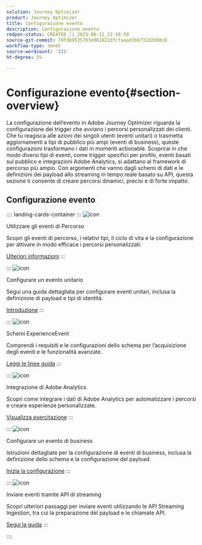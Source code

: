 ```yaml
---
solution: Journey Optimizer
product: Journey Optimizer
title: Configurazione evento
description: Configurazione evento
redpen-status: CREATED_||_2025-08-11_21-10-50
source-git-commit: 79fdb9535703e961922dfcfaaad1b6731d2d88c0
workflow-type: tm+mt
source-wordcount: '221'
ht-degree: 5%

---
```



# Configurazione evento{#section-overview}

La configurazione dell’evento in Adobe Journey Optimizer riguarda la configurazione dei trigger che avviano i percorsi personalizzati dei clienti. Che tu reagisca alle azioni dei singoli utenti (eventi unitari) o trasmetta aggiornamenti a tipi di pubblico più ampi (eventi di business), queste configurazioni trasformano i dati in momenti actionable. Scoprirai in che modo diversi tipi di eventi, come trigger specifici per profilo, eventi basati sul pubblico e integrazioni Adobe Analytics, si adattano al framework di percorso più ampio. Con argomenti che vanno dagli schemi di dati e le definizioni dei payload allo streaming in tempo reale basato su API, questa sezione ti consente di creare percorsi dinamici, precisi e di forte impatto.

## Configurazione evento

:::: landing-cards-container
:::
![icon](https://cdn.experienceleague.adobe.com/icons/book.svg?lang=it)

Utilizzare gli eventi di Percorso

Scopri gli eventi di percorso, i relativi tipi, il ciclo di vita e la configurazione per attivare in modo efficace i percorsi personalizzati.

[Ulteriori informazioni](../using/event/about-events.md)
:::

:::
![icon](https://cdn.experienceleague.adobe.com/icons/circle-play.svg?lang=it)

Configurare un evento unitario

Segui una guida dettagliata per configurare eventi unitari, inclusa la definizione di payload e tipi di identità.

[Introduzione](../using/event/about-creating.md)
:::

:::
![icon](https://cdn.experienceleague.adobe.com/icons/code-branch.svg?lang=it)

Schemi ExperienceEvent

Comprendi i requisiti e le configurazioni dello schema per l’acquisizione degli eventi e le funzionalità avanzate.

[Leggi le linee guida](../using/event/experience-event-schema.md)
:::

:::
![icon](https://cdn.experienceleague.adobe.com/icons/chart-line.svg?lang=it)

Integrazione di Adobe Analytics

Scopri come integrare i dati di Adobe Analytics per automatizzare i percorsi e creare esperienze personalizzate.

[Visualizza esercitazione](../using/event/about-analytics.md)
:::

:::
![icon](https://cdn.experienceleague.adobe.com/icons/list-check.svg?lang=it)

Configurare un evento di business

Istruzioni dettagliate per la configurazione di eventi di business, inclusa la definizione dello schema e la configurazione del payload.

[Inizia la configurazione](../using/event/about-creating-business.md)
:::

:::
![icon](https://cdn.experienceleague.adobe.com/icons/gear.svg?lang=it)

Inviare eventi tramite API di streaming

Scopri ulteriori passaggi per inviare eventi utilizzando le API Streaming Ingestion, tra cui la preparazione del payload e le chiamate API.

[Segui la guida](../using/event/additional-steps-to-send-events-to-journey.md)
:::

::::

